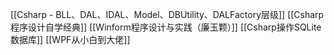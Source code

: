 [[Csharp - BLL、DAL、IDAL、Model、DBUtility、DALFactory层级]]
[[Csharp程序设计自学经典]]
[[Winform程序设计与实践（廉玉颗）]]
[[Csharp操作SQLite数据库]]
[[WPF从小白到大佬]]





